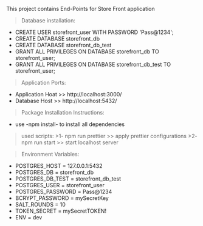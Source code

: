 This project contains End-Points for Store Front application

> Database installation:
- CREATE USER storefront_user WITH PASSWORD 'Pass@1234';
- CREATE DATABASE storefront_db
- CREATE DATABASE storefront_db_test
- GRANT ALL PRIVILEGES ON DATABASE storefront_db TO storefront_user;
- GRANT ALL PRIVILEGES ON DATABASE storefront_db_test TO storefront_user;

> Application Ports:
- Application Hoat >> http://localhost:3000/
- Database Host >> http://localhost:5432/

> Package Installation Instructions:
- use -npm install- to install all dependencies 

>used scripts:
    >1- npm run prettier >> apply prettier configurations 
    >2- npm run start >> start localhost server 


> Environment Variables:
- POSTGRES_HOST = 127.0.0.1:5432
- POSTGRES_DB = storefront_db
- POSTGRES_DB_TEST = storefront_db_test
- POSTGRES_USER = storefront_user
- POSTGRES_PASSWORD = Pass@1234
- BCRYPT_PASSWORD = mySecretKey
- SALT_ROUNDS = 10
- TOKEN_SECRET = mySecretTOKEN!
- ENV = dev
